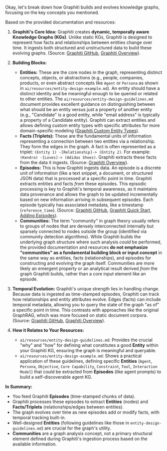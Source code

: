 Okay, let's break down how Graphiti builds and evolves knowledge graphs, focusing on the key concepts you mentioned.

Based on the provided documentation and resources:

1.  **Graphiti's Core Idea:** Graphiti creates **dynamic, temporally aware Knowledge Graphs (KGs)**. Unlike static KGs, Graphiti is designed to represent how facts and relationships between entities change over time. It ingests both structured and unstructured data to build these evolving graphs. (Source: [Graphiti GitHub](https://github.com/getzep/graphiti), [Graphiti Overview](https://help.getzep.com/graphiti/graphiti/overview)).

2.  **Building Blocks:**
    *   **Entities:** These are the core nodes in the graph, representing distinct concepts, objects, or abstractions (e.g., people, companies, products, or even abstract concepts like `Agent` or `Persona` as shown in `ai/resources/entity-design-example.md`). An entity should have a distinct identity and be meaningful enough to be queried or related to other entities. The `ai/resources/entity-design-guidelines.md` document provides excellent guidance on distinguishing between what should be an entity versus just a property of another entity (e.g., "Candidate" is a good entity, while "email address" is typically a property of a Candidate entity). Graphiti can extract entities and allows defining custom entity types with specific attributes for more domain-specific modeling ([Graphiti Custom Entity Types](https://help.getzep.com/graphiti/graphiti/custom-entity-types)).
    *   **Facts (Triplets):** These are the fundamental units of information representing a connection between two entities via a relationship. They form the edges in the graph. A fact is often represented as a triplet: `(Entity 1) -[Relationship]-> (Entity 2)`. For example: `(Kendra) -[Loves]-> (Adidas Shoes)`. Graphiti extracts these facts from the data it ingests. (Source: [Graphiti Overview](https://help.getzep.com/graphiti/graphiti/overview)).
    *   **Episodes:** This is how Graphiti ingests data. An episode is a discrete unit of information (like a text snippet, a document, or structured JSON data) that is processed at a specific point in time. Graphiti extracts entities and facts *from* these episodes. This episodic processing is key to Graphiti's temporal awareness, as it maintains data provenance and allows the graph to be updated incrementally based on new information arriving in subsequent episodes. Each episode typically has associated metadata, like a timestamp (`reference_time`). (Source: [Graphiti GitHub](https://github.com/getzep/graphiti), [Graphiti Quick Start](https://help.getzep.com/graphiti/graphiti/quick-start), [Adding Episodes](https://help.getzep.com/graphiti/graphiti/adding-episodes)).
    *   **Communities:** The term "community" in graph theory usually refers to groups of nodes that are densely interconnected internally but sparsely connected to nodes outside the group (identified via community detection algorithms). While Graphiti builds the underlying graph structure where such analysis *could* be performed, the provided documentation and resources **do not emphasize "communities" as a fundamental building block or input concept** in the same way as entities, facts (relationships), and episodes for constructing and evolving the graph itself. Communities are more likely an emergent property or an analytical result derived *from* the graph Graphiti builds, rather than a core input element like an episode.

3.  **Temporal Evolution:** Graphiti's unique strength lies in handling change. Because data is ingested as time-stamped episodes, Graphiti can track how relationships and entity attributes evolve. Edges (facts) can include temporal metadata, allowing you to query the state of the graph "as of" a specific point in time. This contrasts with approaches like the original GraphRAG, which was more focused on static document corpora. (Source: [Graphiti GitHub](https://github.com/getzep/graphiti), [Graphiti Overview](https://help.getzep.com/graphiti/graphiti/overview)).

4.  **How it Relates to Your Resources:**
    *   `ai/resources/entity-design-guidelines.md`: Provides the crucial "why" and "how" for defining what constitutes a good **Entity** within your Graphiti KG, ensuring the graph is meaningful and queryable.
    *   `ai/resources/entity-design-example.md`: Shows a practical application of these guidelines, defining specific **Entities** (`Agent`, `Persona`, `Objective`, `Core Capability`, `Constraint`, `Tool`, `Interaction Model`) that could be extracted from **Episodes** (like agent prompts) to build a self-discoverable agent KG.

**In Summary:**

*   You feed Graphiti **Episodes** (time-stamped chunks of data).
*   Graphiti processes these episodes to extract **Entities** (nodes) and **Facts/Triplets** (relationships/edges between entities).
*   The graph evolves over time as new episodes add or modify facts, with temporal tracking built-in.
*   Well-designed **Entities** (following guidelines like those in `entity-design-guidelines.md`) are crucial for the graph's utility.
*   **Communities** are a graph analysis concept, not a primary structural element defined during Graphiti's ingestion process based on the available information.
